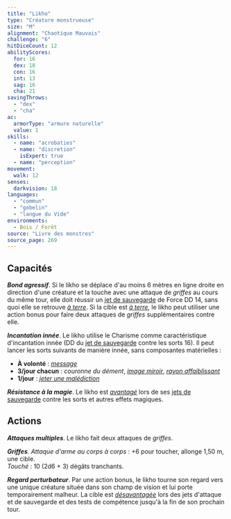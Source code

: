 ```yaml
---
title: "Likho"
type: "Créature monstrueuse"
size: "M"
alignment: "Chaotique Mauvais"
challenge: "6"
hitDiceCount: 12
abilityScores:
  for: 16
  dex: 18
  con: 16
  int: 13
  sag: 16
  cha: 21
savingThrows:
  - "dex"
  - "cha"
ac:
  armorType: "armure naturelle"
  value: 1
skills:
  - name: "acrobaties"
  - name: "discretion"
    isExpert: true
  - name: "perception"
movement:
  walk: 12
senses:
  darkvision: 18
languages:
  - "commun"
  - "gobelin"
  - "langue du Vide"
environments:
  - Bois / Forêt
source: "Livre des monstres"
source_page: 269
---
```

## Capacités
_**Bond agressif**_. Si le likho se déplace d'au moins 6 mètres en ligne droite en direction d'une créature et la touche avec une attaque de _griffes_ au cours du même tour, elle doit réussir un [jet de sauvegarde](/utiliser-les-caracteristiques/#jets-de-sauvegarde) de Force DD 14, sans quoi elle se retrouve [_à terre_](/gerer-la-sante-du-personnage/#a-terre). Si la cible est [_à terre_](/gerer-la-sante-du-personnage/#a-terre), le likho peut utiliser une action bonus pour faire deux attaques de _griffes_ supplémentaires contre elle.

_**Incantation innée**_. Le likho utilise le Charisme comme caractéristique d'incantation innée (DD du [jet de sauvegarde](/utiliser-les-caracteristiques/#jets-de-sauvegarde) contre les sorts 16). Il peut lancer les sorts suivants de manière innée, sans composantes matérielles :
* **À volonté** : [_message_](/grimoire/message/)
* **3/jour chacun** : _couronne du dément_, [_image miroir_](/grimoire/image-miroir/), [_rayon affaiblissant_](/grimoire/rayon-affaiblissant/)
* **1/jour** : [_jeter une malédiction_](/grimoire/jeter-une-malediction/)

_**Résistance à la magie**_. Le likho est [_avantagé_](/utiliser-les-caracteristiques/#avantage-et-desavantage) lors de ses [jets de sauvegarde](/utiliser-les-caracteristiques/#jets-de-sauvegarde) contre les sorts et autres effets magiques.

## Actions
_**Attaques multiples**_. Le likho fait deux attaques de _griffes_.

_**Griffes**_. _Attaque d'arme au corps à corps_ : +6 pour toucher, allonge 1,50 m, une cible.  
_Touché_ : 10 (2d6 + 3) dégâts tranchants.

_**Regard perturbateur**_. Par une action bonus, le likho tourne son regard vers une unique créature située dans son champ de vision et lui porte temporairement malheur. La cible est [_désavantagée_](/utiliser-les-caracteristiques/#avantage-et-desavantage) lors des jets d'attaque et de sauvegarde et des tests de compétence jusqu'à la fin de son prochain tour.
